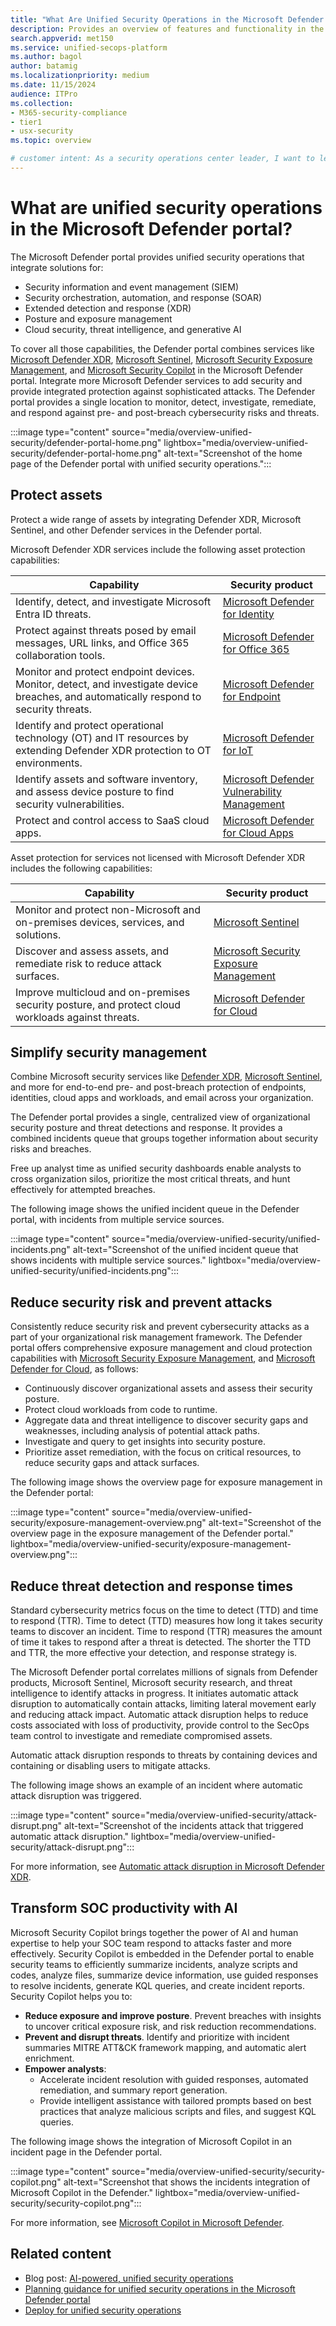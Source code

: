 ```yaml
---
title: "What Are Unified Security Operations in the Microsoft Defender Portal?"
description: Provides an overview of features and functionality in the Microsoft Defender portal for unified security operations.
search.appverid: met150
ms.service: unified-secops-platform
ms.author: bagol
author: batamig
ms.localizationpriority: medium
ms.date: 11/15/2024
audience: ITPro
ms.collection:
- M365-security-compliance
- tier1
- usx-security
ms.topic: overview

# customer intent: As a security operations center leader, I want to learn about the services and features available in the Microsoft Defender portal for unified security operations to help me determine whether it meets my organization's requirements.
---
```


# What are unified security operations in the Microsoft Defender portal?

The Microsoft Defender portal provides unified security operations that integrate solutions for:

- Security information and event management (SIEM)
- Security orchestration, automation, and response (SOAR)
- Extended detection and response (XDR)
- Posture and exposure management
- Cloud security, threat intelligence, and generative AI

To cover all those capabilities, the Defender portal combines services like [Microsoft Defender XDR](/defender-xdr/microsoft-365-defender), [Microsoft Sentinel](/azure/sentinel/overview), [Microsoft Security Exposure Management](/security-exposure-management/microsoft-security-exposure-management), and [Microsoft Security Copilot](/copilot/security/microsoft-security-copilot) in the Microsoft Defender portal. Integrate more Microsoft Defender services to add security and provide integrated protection against sophisticated attacks. The Defender portal provides a single location to monitor, detect, investigate, remediate, and respond against pre- and post-breach cybersecurity risks and threats.

:::image type="content" source="media/overview-unified-security/defender-portal-home.png" lightbox="media/overview-unified-security/defender-portal-home.png" alt-text="Screenshot of the home page of the Defender portal with unified security operations.":::

## Protect assets

Protect a wide range of assets by integrating Defender XDR, Microsoft Sentinel, and other Defender services in the Defender portal.

Microsoft Defender XDR services include the following asset protection capabilities:

|Capability  |Security product  |
|---------|---------|
|Identify, detect, and investigate Microsoft Entra ID threats.|[Microsoft Defender for Identity](/defender-for-identity/what-is)|
|Protect against threats posed by email messages, URL links, and Office 365 collaboration tools.     |   [Microsoft Defender for Office 365](/defender-office-365/mdo-about)      |
|Monitor and protect endpoint devices. Monitor, detect, and investigate device breaches, and automatically respond to security threats.    |     [Microsoft Defender for Endpoint](/defender-endpoint/microsoft-defender-endpoint)    |
|Identify and protect operational technology (OT) and IT resources by extending Defender XDR protection to OT environments.|[Microsoft Defender for IoT](/defender-for-iot/microsoft-defender-iot)|
|Identify assets and software inventory, and assess device posture to find security vulnerabilities.|[Microsoft Defender Vulnerability Management](/defender-vulnerability-management/defender-vulnerability-management)|
|Protect and control access to SaaS cloud apps.|[Microsoft Defender for Cloud Apps](/defender-cloud-apps/what-is-defender-for-cloud-apps)|

Asset protection for services not licensed with Microsoft Defender XDR includes the following capabilities:

|Capability  |Security product  |
|---------|---------|
|Monitor and protect non-Microsoft and on-premises devices, services, and solutions. | [Microsoft Sentinel](/azure/sentinel/overview) |
|Discover and assess assets, and remediate risk to reduce attack surfaces.|[Microsoft Security Exposure Management](/security-exposure-management/microsoft-security-exposure-management)|
|Improve multicloud and on-premises security posture, and protect cloud workloads against threats.|[Microsoft Defender for Cloud](/azure/defender-for-cloud/defender-for-cloud-introduction)|

## Simplify security management

Combine Microsoft security services like [Defender XDR](/defender-xdr/microsoft-365-defender), [Microsoft Sentinel](/azure/sentinel/overview), and more for end-to-end pre- and post-breach protection of endpoints, identities, cloud apps and workloads, and email across your organization.

The Defender portal provides a single, centralized view of organizational security posture and threat detections and response. It provides a combined incidents queue that groups together information about security risks and breaches.

Free up analyst time as unified security dashboards enable analysts to cross organization silos, prioritize the most critical threats, and hunt effectively for attempted breaches.

The following image shows the unified incident queue in the Defender portal, with incidents from multiple service sources.

:::image type="content" source="media/overview-unified-security/unified-incidents.png" alt-text="Screenshot of the unified incident queue that shows incidents with multiple service sources." lightbox="media/overview-unified-security/unified-incidents.png":::

## Reduce security risk and prevent attacks

Consistently reduce security risk and prevent cybersecurity attacks as a part of your organizational risk management framework. The Defender portal offers comprehensive exposure management and cloud protection capabilities with [Microsoft Security Exposure Management](/security-exposure-management/microsoft-security-exposure-management), and [Microsoft Defender for Cloud](/azure/defender-for-cloud/defender-for-cloud-introduction), as follows:

- Continuously discover organizational assets and assess their security posture.  
- Protect cloud workloads from code to runtime.
- Aggregate data and threat intelligence to discover security gaps and weaknesses, including analysis of potential attack paths.
- Investigate and query to get insights into security posture.
- Prioritize asset remediation, with the focus on critical resources, to reduce security gaps and attack surfaces.

The following image shows the overview page for exposure management in the Defender portal:

:::image type="content" source="media/overview-unified-security/exposure-management-overview.png" alt-text="Screenshot of the overview page in the exposure management of the Defender portal." lightbox="media/overview-unified-security/exposure-management-overview.png":::

## Reduce threat detection and response times

Standard cybersecurity metrics focus on the time to detect (TTD) and time to respond (TTR). Time to detect (TTD) measures how long it takes security teams to discover an incident. Time to respond (TTR) measures the amount of time it takes to respond after a threat is detected. The shorter the TTD and TTR, the more effective your detection, and response strategy is.

The Microsoft Defender portal correlates millions of signals from Defender products, Microsoft Sentinel, Microsoft security research, and threat intelligence to identify attacks in progress. It initiates automatic attack disruption to automatically contain attacks, limiting lateral movement early and reducing attack impact. Automatic attack disruption helps to reduce costs associated with loss of productivity, provide control to the SecOps team control to investigate and remediate compromised assets.

Automatic attack disruption responds to threats by containing devices and containing or disabling users to mitigate attacks. 

The following image shows an example of an incident where automatic attack disruption was triggered.

:::image type="content" source="media/overview-unified-security/attack-disrupt.png" alt-text="Screenshot of the incidents attack that triggered automatic attack disruption." lightbox="media/overview-unified-security/attack-disrupt.png":::

For more information, see [Automatic attack disruption in Microsoft Defender XDR](/defender-xdr/automatic-attack-disruption).

## Transform SOC productivity with AI

Microsoft Security Copilot brings together the power of AI and human expertise to help your SOC team respond to attacks faster and more effectively. Security Copilot is embedded in the Defender portal to enable security teams to efficiently summarize incidents, analyze scripts and codes, analyze files, summarize device information, use guided responses to resolve incidents, generate KQL queries, and create incident reports. Security Copilot helps you to:

- **Reduce exposure and improve posture**. Prevent breaches with insights to uncover critical exposure risk, and risk reduction recommendations.
- **Prevent and disrupt threats**. Identify and prioritize with incident summaries MITRE ATT&CK framework mapping, and automatic alert enrichment.
- **Empower analysts**:
  - Accelerate incident resolution with guided responses, automated remediation, and summary report generation.
  - Provide intelligent assistance with tailored prompts based on best practices that analyze malicious scripts and files, and suggest KQL queries.

The following image shows the integration of Microsoft Copilot in an incident page in the Defender portal.

:::image type="content" source="media/overview-unified-security/security-copilot.png" alt-text="Screenshot that shows the incidents integration of Microsoft Copilot in the Defender." lightbox="media/overview-unified-security/security-copilot.png":::

For more information, see [Microsoft Copilot in Microsoft Defender](/defender-xdr/security-copilot-in-microsoft-365-defender).

## Related content

- Blog post: [AI-powered, unified security operations](https://www.microsoft.com/security/business/solutions/ai-powered-unified-secops-platform)
- [Planning guidance for unified security operations in the Microsoft Defender portal](overview-plan.md)
- [Deploy for unified security operations](overview-deploy.md)
